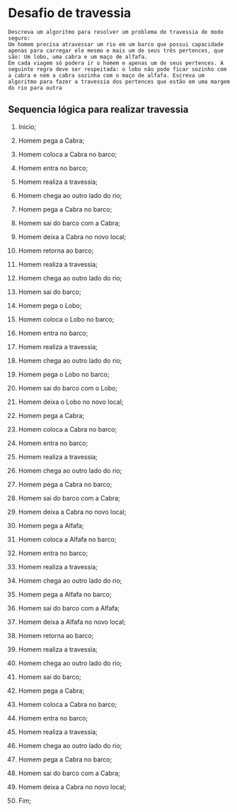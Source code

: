 # Desafio de travessia
    Descreva um algoritmo para resolver um problema de travessia de modo seguro:
    Um homem precisa atravessar um rio em um barco que possui capacidade apenas para carregar ele mesmo e mais um de seus três pertences, que são: Um lobo, uma cabra e um maço de alfafa. 
    Em cada viagem só podera ir o homem e apenas um de seus pertences. A seguinte regra deve ser respeitada: o lobo não pode ficar sozinho com a cabra e nem a cabra sozinha com o maço de alfafa. Escreva um algoritmo para fazer a travessia dos pertences que estão em uma margem do rio para outra


## Sequencia lógica para realizar travessia
1. Inicio;
2. Homem pega a Cabra;
3. Homem coloca a Cabra no barco;
4. Homem entra no barco;
5. Homem realiza a travessia;
6. Homem chega ao outro lado do rio;
7. Homem pega a Cabra no barco;
8. Homem sai do barco com a Cabra;
9. Homem deixa a Cabra no novo local;

10. Homem retorna ao barco;
11. Homem realiza a travessia;
12. Homem chega ao outro lado do rio;
13. Homem sai do barco;
14. Homem pega o Lobo;
15. Homem coloca o Lobo no barco;

16. Homem entra no barco;
17. Homem realiza a travessia;
18. Homem chega ao outro lado do rio;
19. Homem pega o Lobo no barco;
20. Homem sai do barco com o Lobo;
21. Homem deixa o Lobo no novo local;

22. Homem pega a Cabra;
23. Homem coloca a Cabra no barco;
24. Homem entra no barco;
25. Homem realiza a travessia;
26. Homem chega ao outro lado do rio;
27. Homem pega a Cabra no barco;
28. Homem sai do barco com a Cabra;
29. Homem deixa a Cabra no novo local;

30. Homem pega a Alfafa;
31. Homem coloca a Alfafa no barco;
32. Homem entra no barco;
33. Homem realiza a travessia;
34. Homem chega ao outro lado do rio;
35. Homem pega a Alfafa no barco;
36. Homem sai do barco com a Alfafa;
37. Homem deixa a Alfafa no novo local;

38. Homem retorna ao barco;
39. Homem realiza a travessia;
40. Homem chega ao outro lado do rio;
41. Homem sai do barco;
42. Homem pega a Cabra;
43. Homem coloca a Cabra no barco;
44. Homem entra no barco;
45. Homem realiza a travessia;

46. Homem chega ao outro lado do rio;
47. Homem pega a Cabra no barco;
48. Homem sai do barco com a Cabra;
49. Homem deixa a Cabra no novo local;
50. Fim;
